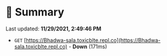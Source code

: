 # 📖 Summary
Last updated: **11/29/2021, 2:49:46 PM**

- `GET` [https://Bhadwa-sala.toxicblte.repl.co](https://Bhadwa-sala.toxicblte.repl.co) - **Down** (171ms)
